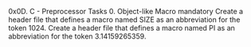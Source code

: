 0x0D. C - Preprocessor
Tasks
0. Object-like Macro
mandatory
Create a header file that defines a macro named SIZE as an abbreviation for the token 1024.
Create a header file that defines a macro named PI as an abbreviation for the token 3.14159265359.
